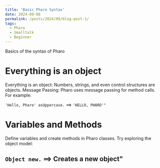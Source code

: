 ```yaml
---
title: 'Basic Pharo Syntax'
date: 2024-09-08
permalink: /posts/2024/09/blog-post-1/
tags:
  - Pharo
  - Smalltalk
  - Beginner
---
```


Basics of the syntax of Pharo

Everything is an object
===
Everything is an object: Numbers, strings, and even control structures are objects.
Message Passing: Pharo uses message passing for method calls. For example:

`'Hello, Pharo' asUppercase.`  ==> `'HELLO, PHARO'"`

Variables and Methods
====
Define variables and create methods in Pharo classes. Try exploring the object model:

`Object new.`  ==> Creates a new object"
------